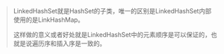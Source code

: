 > LinkedHashSet就是HashSet的子类，唯一的区别是LinkedHashSet内部使用的是LinkHashMap。
>
> 这样做的意义或者好处就是LinkedHashSet中的元素顺序是可以保证的，也就是说遍历序和插入序是一致的。

